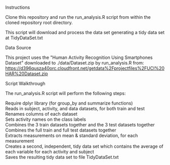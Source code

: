 Instructions

Clone this repository and run the run_analysis.R script from within the cloned repository root directory.

This script will download and process the data set generating a tidy data set at TidyDataSet.txt

Data Source

This project uses the "Human Activity Recognition Using Smartphones Dataset" downloaded to ./data/Dataset.zip by run_analysis.R from: https://d396qusza40orc.cloudfront.net/getdata%2Fprojectfiles%2FUCI%20HAR%20Dataset.zip

Script Walkthrough

The run_analysis.R script will perform the following steps:  
  
Require dplyr library (for group_by and summarize functions)  
Reads in subject, activity, and data datasets, for both train and test  
Renames columns of each dataset  
Sets activity names on the class labels  
Combines the 3 train datasets together and the 3 test datasets together  
Combines the full train and full test datasets together  
Extracts measurements on mean & standard deviation, for each measurement  
Creates a second, independent, tidy data set which contains the average of each variable for each activity and subject  
Saves the resulting tidy data set to file TidyDataSet.txt  
